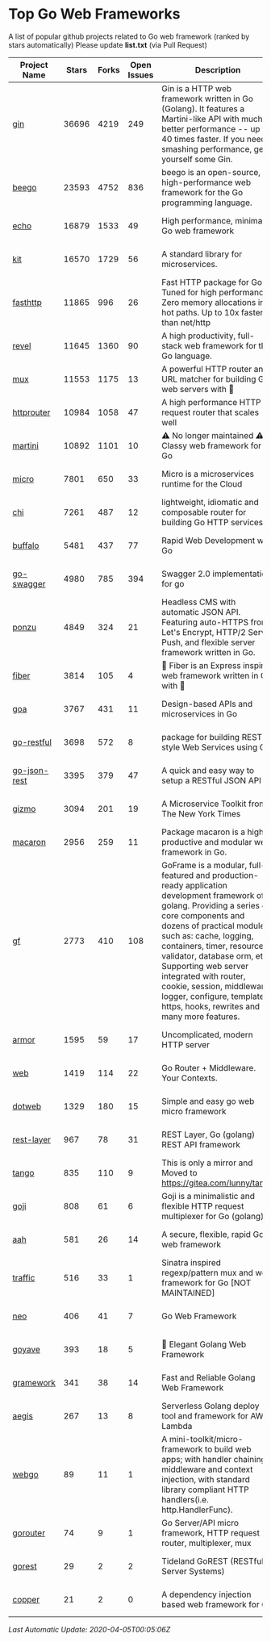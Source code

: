 # Top Go Web Frameworks
A list of popular github projects related to Go web framework (ranked by stars automatically)
Please update **list.txt** (via Pull Request)

| Project Name | Stars | Forks | Open Issues | Description | Last Commit |
| ------------ | ----- | ----- | ----------- | ----------- | ----------- |
| [gin](https://github.com/gin-gonic/gin) | 36696 | 4219 | 249 | Gin is a HTTP web framework written in Go (Golang). It features a Martini-like API with much better performance -- up to 40 times faster. If you need smashing performance, get yourself some Gin. | 2020-03-27 13:39:11 |
| [beego](https://github.com/astaxie/beego) | 23593 | 4752 | 836 | beego is an open-source, high-performance web framework for the Go programming language. | 2020-02-22 07:09:25 |
| [echo](https://github.com/labstack/echo) | 16879 | 1533 | 49 | High performance, minimalist Go web framework | 2020-03-30 19:32:58 |
| [kit](https://github.com/go-kit/kit) | 16570 | 1729 | 56 | A standard library for microservices. | 2020-03-22 19:45:22 |
| [fasthttp](https://github.com/valyala/fasthttp) | 11865 | 996 | 26 | Fast HTTP package for Go. Tuned for high performance. Zero memory allocations in hot paths. Up to 10x faster than net/http | 2020-04-03 15:30:28 |
| [revel](https://github.com/revel/revel) | 11645 | 1360 | 90 | A high productivity, full-stack web framework for the Go language. | 2018-10-30 13:23:52 |
| [mux](https://github.com/gorilla/mux) | 11553 | 1175 | 13 | A powerful HTTP router and URL matcher for building Go web servers with 🦍 | 2020-01-12 19:17:43 |
| [httprouter](https://github.com/julienschmidt/httprouter) | 10984 | 1058 | 47 | A high performance HTTP request router that scales well | 2020-01-14 09:48:04 |
| [martini](https://github.com/go-martini/martini) | 10892 | 1101 | 10 | ⚠️ No longer maintained ⚠️  Classy web framework for Go | 2017-01-21 21:58:54 |
| [micro](https://github.com/micro/micro) | 7801 | 650 | 33 | Micro is a microservices runtime for the Cloud | 2020-04-03 14:08:27 |
| [chi](https://github.com/go-chi/chi) | 7261 | 487 | 12 | lightweight, idiomatic and composable router for building Go HTTP services | 2020-04-04 22:03:57 |
| [buffalo](https://github.com/gobuffalo/buffalo) | 5481 | 437 | 77 | Rapid Web Development w/ Go | 2020-04-04 18:29:54 |
| [go-swagger](https://github.com/go-swagger/go-swagger) | 4980 | 785 | 394 | Swagger 2.0 implementation for go | 2020-03-14 22:31:51 |
| [ponzu](https://github.com/ponzu-cms/ponzu) | 4849 | 324 | 21 | Headless CMS with automatic JSON API. Featuring auto-HTTPS from Let's Encrypt, HTTP/2 Server Push, and flexible server framework written in Go. | 2020-01-02 00:14:32 |
| [fiber](https://github.com/gofiber/fiber) | 3814 | 105 | 4 | 🚀 Fiber is an Express inspired web framework written in Go with 💖 | 2020-04-04 18:01:02 |
| [goa](https://github.com/goadesign/goa) | 3767 | 431 | 11 | Design-based APIs and microservices in Go | 2020-03-31 23:30:47 |
| [go-restful](https://github.com/emicklei/go-restful) | 3698 | 572 | 8 | package for building REST-style Web Services using Go | 2020-03-09 11:38:56 |
| [go-json-rest](https://github.com/ant0ine/go-json-rest) | 3395 | 379 | 47 | A quick and easy way to setup a RESTful JSON API | 2017-09-13 04:12:08 |
| [gizmo](https://github.com/nytimes/gizmo) | 3094 | 201 | 19 | A Microservice Toolkit from The New York Times | 2020-04-02 13:45:07 |
| [macaron](https://github.com/go-macaron/macaron) | 2956 | 259 | 11 | Package macaron is a high productive and modular web framework in Go. | 2020-03-29 07:37:47 |
| [gf](https://github.com/gogf/gf) | 2773 | 410 | 108 | GoFrame is a modular, full-featured and production-ready application development framework of golang. Providing a series of core components and dozens of practical modules, such as: cache, logging, containers, timer, resource, validator, database orm, etc. Supporting web server integrated with router, cookie, session, middleware, logger, configure, template, https, hooks, rewrites and many more features.  | 2020-04-04 14:46:52 |
| [armor](https://github.com/labstack/armor) | 1595 | 59 | 17 | Uncomplicated, modern HTTP server | 2019-08-03 18:10:09 |
| [web](https://github.com/gocraft/web) | 1419 | 114 | 22 | Go Router + Middleware. Your Contexts. | 2019-02-07 15:06:52 |
| [dotweb](https://github.com/devfeel/dotweb) | 1329 | 180 | 15 | Simple and easy go web micro framework | 2019-12-01 08:01:18 |
| [rest-layer](https://github.com/rs/rest-layer) | 967 | 78 | 31 | REST Layer, Go (golang) REST API framework | 2019-12-05 10:17:11 |
| [tango](https://github.com/lunny/tango) | 835 | 110 | 9 | This is only a mirror and Moved to https://gitea.com/lunny/tango | 2019-05-17 03:31:10 |
| [goji](https://github.com/goji/goji) | 808 | 61 | 6 | Goji is a minimalistic and flexible HTTP request multiplexer for Go (golang) | 2019-01-26 23:58:29 |
| [aah](https://github.com/go-aah/aah) | 581 | 26 | 14 | A secure, flexible, rapid Go web framework | 2019-10-12 08:09:30 |
| [traffic](https://github.com/gravityblast/traffic) | 516 | 33 | 1 | Sinatra inspired regexp/pattern mux and web framework for Go [NOT MAINTAINED] | 2015-11-26 21:31:07 |
| [neo](https://github.com/ivpusic/neo) | 406 | 41 | 7 | Go Web Framework | 2017-08-14 23:54:31 |
| [goyave](https://github.com/System-Glitch/goyave) | 393 | 18 | 5 | :pear: Elegant Golang Web Framework | 2020-03-25 14:41:41 |
| [gramework](https://github.com/gramework/gramework) | 341 | 38 | 14 | Fast and Reliable Golang Web Framework | 2020-01-21 17:51:59 |
| [aegis](https://github.com/tmaiaroto/aegis) | 267 | 13 | 8 | Serverless Golang deploy tool and framework for AWS Lambda | 2019-07-28 17:59:41 |
| [webgo](https://github.com/bnkamalesh/webgo) | 89 | 11 | 1 | A mini-toolkit/micro-framework to build web apps; with handler chaining, middleware and context injection, with standard library compliant HTTP handlers(i.e. http.HandlerFunc). | 2020-01-28 04:26:44 |
| [gorouter](https://github.com/vardius/gorouter) | 74 | 9 | 1 | Go Server/API micro framework, HTTP request router, multiplexer, mux | 2020-04-03 06:04:34 |
| [gorest](https://github.com/tideland/gorest) | 29 | 2 | 2 | Tideland GoREST (RESTful Server Systems) | 2017-11-10 13:00:37 |
| [copper](https://github.com/tusharsoni/copper) | 21 | 2 | 0 | A dependency injection based web framework for Go | 2020-02-03 01:29:53 |

*Last Automatic Update: 2020-04-05T00:05:06Z*